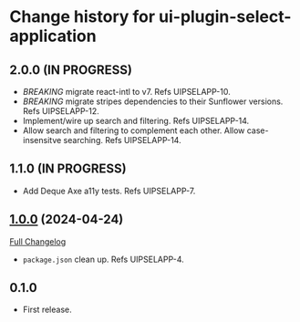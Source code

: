 # Change history for ui-plugin-select-application

## 2.0.0 (IN PROGRESS)

* *BREAKING* migrate react-intl to v7. Refs UIPSELAPP-10.
* *BREAKING* migrate stripes dependencies to their Sunflower versions. Refs UIPSELAPP-12.
* Implement/wire up search and filtering. Refs UIPSELAPP-14.
* Allow search and filtering to complement each other. Allow case-insensitve searching. Refs UIPSELAPP-14.

## 1.1.0 (IN PROGRESS)

* Add Deque Axe a11y tests. Refs UIPSELAPP-7. 

## [1.0.0](https://github.com/folio-org/ui-plugin-select-application/tree/v1.0.0) (2024-04-24)
[Full Changelog](https://github.com/folio-org/stripes-core/compare/v1.0.0...v0.1.0)

* `package.json` clean up. Refs UIPSELAPP-4.

## 0.1.0

* First release.
